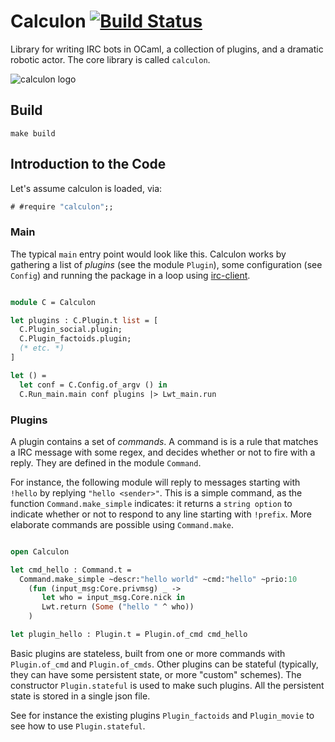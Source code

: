 
# Calculon [![Build Status](https://travis-ci.org/c-cube/calculon.svg?branch=master)](https://travis-ci.org/c-cube/calculon)

Library for writing IRC bots in OCaml, a collection of plugins, and a dramatic robotic actor.
The core library is called `calculon`.

![calculon logo](https://raw.github.com/c-cube/calculon/master/media/calculon.jpg)

## Build

```
make build
```

## Introduction to the Code

Let's assume calculon is loaded, via:

```ocaml
# #require "calculon";;
```

### Main

The typical `main` entry point would look like  this.
Calculon works by gathering a list of
*plugins* (see the module `Plugin`), some configuration (see `Config`)
and running the package in a loop using [irc-client](https://github.com/johnelse/ocaml-irc-client/).

```ocaml non-deterministic=command

module C = Calculon

let plugins : C.Plugin.t list = [
  C.Plugin_social.plugin;
  C.Plugin_factoids.plugin;
  (* etc. *)
]

let () =
  let conf = C.Config.of_argv () in
  C.Run_main.main conf plugins |> Lwt_main.run

```

### Plugins

A plugin contains a set of *commands*.
A command is is a rule that matches a IRC message with some regex, and decides
whether or not to fire with a reply. They are defined in the module `Command`.

For instance, the following module will reply to messages
starting with `!hello` by replying `"hello <sender>"`. This is a simple
command, as the function `Command.make_simple` indicates: it returns a `string
option` to indicate whether or not to respond to any line starting with
`!prefix`. More elaborate commands are possible using `Command.make`.

```ocaml

open Calculon

let cmd_hello : Command.t =
  Command.make_simple ~descr:"hello world" ~cmd:"hello" ~prio:10
    (fun (input_msg:Core.privmsg) _ ->
       let who = input_msg.Core.nick in
       Lwt.return (Some ("hello " ^ who))
    )

let plugin_hello : Plugin.t = Plugin.of_cmd cmd_hello
```

Basic plugins are stateless, built from one or more commands with `Plugin.of_cmd`
and `Plugin.of_cmds`.
Other plugins can be stateful (typically, they can have some persistent
state, or more "custom" schemes).
The constructor `Plugin.stateful` is used to make such plugins.
All the persistent state is stored in a single json file.

See for instance the existing plugins `Plugin_factoids` and `Plugin_movie`
to see how to use `Plugin.stateful`.
